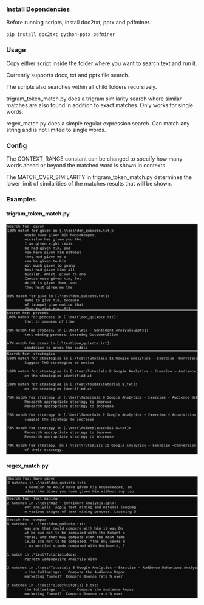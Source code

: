 ### Install Dependencies

Before running scripts, install doc2txt, pptx and pdfminer.

`pip install doc2txt python-pptx pdfminer`

### Usage

Copy either script inside the folder where you want to search text and run it.

Currently supports docx, txt and pptx file search.

The scripts also searches within all child folders recursively.

trigram_token_match.py does a trigram similarity search where similar matches
are also found in addition to exact matches. Only works for single words. 

regex_match.py does a simple regular expression search. Can match any string and
is not limited to single words.

### Config

The CONTEXT_RANGE constant can be changed to specify how many words ahead or
beyond the matched word is shown in contexts.

The MATCH_OVER_SIMILARITY in trigram_token_match.py determines the lower limit
of similarities of the matches results that will be shown.

### Examples

#### trigram_token_match.py
![Example 1](https://github.com/mismaah/search-text-in-all-files/blob/main/examples/ex1.PNG?raw=true)
![Example 2](https://github.com/mismaah/search-text-in-all-files/blob/main/examples/ex2.PNG?raw=true)
![Example 3](https://github.com/mismaah/search-text-in-all-files/blob/main/examples/ex3.PNG?raw=true)

#### regex_match.py
![Example 1](https://github.com/mismaah/search-text-in-all-files/blob/main/examples/ex4.PNG?raw=true)
![Example 2](https://github.com/mismaah/search-text-in-all-files/blob/main/examples/ex5.PNG?raw=true)
![Example 3](https://github.com/mismaah/search-text-in-all-files/blob/main/examples/ex6.PNG?raw=true)
